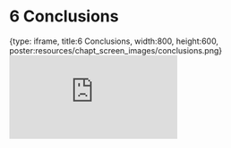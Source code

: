 # 6 Conclusions
 
{type: iframe, title:6 Conclusions, width:800, height:600, poster:resources/chapt_screen_images/conclusions.png}
![](https://course.pvactools.org/no_toc/conclusions.html)
 

 
